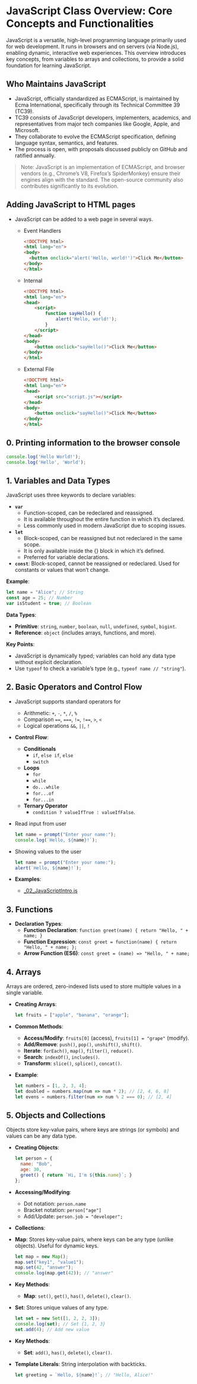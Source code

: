 # JavaScript Class Overview: Core Concepts and Functionalities

JavaScript is a versatile, high-level programming language primarily used for web development. It runs in browsers and on servers (via Node.js), enabling dynamic, interactive web experiences. This overview introduces key concepts, from variables to arrays and collections, to provide a solid foundation for learning JavaScript.

## Who Maintains JavaScript

* JavaScript, officially standardized as ECMAScript, is maintained by Ecma International, specifically through its Technical Committee 39 (TC39).
* TC39 consists of JavaScript developers, implementers, academics, and representatives from major tech companies like Google, Apple, and Microsoft.
* They collaborate to evolve the ECMAScript specification, defining language syntax, semantics, and features.
* The process is open, with proposals discussed publicly on GitHub and ratified annually.

>Note: JavaScript is an implementation of ECMAScript, and browser vendors (e.g., Chrome’s V8, Firefox’s SpiderMonkey) ensure their engines align with the standard. The open-source community also contributes significantly to its evolution.

## Adding JavaScript to HTML pages

* JavaScript can be added to a web page in several ways.
  * Event Handlers

    ```html
    <!DOCTYPE html>
    <html lang="en">
    <body>
      <button onclick="alert('Hello, world!')">Click Me</button>
    </body>
    </html>
    ```

  * Internal

    ```html
    <!DOCTYPE html>
    <html lang="en">
    <head>
        <script>
            function sayHello() {
                alert('Hello, world!');
            }
        </script>
    </head>
    <body>
        <button onclick="sayHello()">Click Me</button>
    </body>
    </html>
    ```

  * External File

    ```html
    <!DOCTYPE html>
    <html lang="en">
    <head>
        <script src="script.js"></script>
    </head>
    <body>
        <button onclick="sayHello()">Click Me</button>
    </body>
    </html>
    ```

## 0. Printing information to the browser console

  ```javascript
  console.log('Hello World!');
  console.log('Hello', 'World');
  ```

## 1. Variables and Data Types

JavaScript uses three keywords to declare variables:

* **`var`**
  * Function-scoped, can be redeclared and reassigned.
  * It is available throughout the entire function in which it’s declared.
  * Less commonly used in modern JavaScript due to scoping issues.
* **`let`**
  * Block-scoped, can be reassigned but not redeclared in the same scope.
  * It is only available inside the {} block in which it’s defined.
  * Preferred for variable declarations.
* **`const`**: Block-scoped, cannot be reassigned or redeclared. Used for constants or values that won’t change.

**Example**:

```javascript
let name = "Alice"; // String
const age = 25; // Number
var isStudent = true; // Boolean
```

**Data Types**:

* **Primitive**: `string`, `number`, `boolean`, `null`, `undefined`, `symbol`, `bigint`.
* **Reference**: `object` (includes arrays, functions, and more).

**Key Points**:

* JavaScript is dynamically typed; variables can hold any data type without explicit declaration.
* Use `typeof` to check a variable’s type (e.g., `typeof name // "string"`).

## 2. Basic Operators and Control Flow

* JavaScript supports standard operators for
  * Arithmetic: `+`, `-`, `*`, `/`, `%`
  * Comparison `==`, `===`, `!=`, `!==`, `>`, `<`
  * Logical operations `&&`, `||`, `!`
* **Control Flow**:
  * **Conditionals**
    * `if`, `else if`, `else`
    * `switch`
  * **Loops**
    * `for`
    * `while`
    * `do...while`
    * `for...of`
    * `for...in`
  * **Ternary Operator**
    * `condition ? valueIfTrue : valueIfFalse`.
* Read input from user

  ```javascript
  let name = prompt("Enter your name:");
  console.log(`Hello, ${name}!`);
  ```

* Showing values to the user

  ```javascript
  let name = prompt("Enter your name:");
  alert(`Hello, ${name}!`);
  ```

* **Examples**:
  * [_02_JavaScriptIntro.js](_02_JavaScriptIntro.js)

## 3. Functions

* **Declaration Types**:
  * **Function Declaration**: `function greet(name) { return "Hello, " + name; }`
  * **Function Expression**: `const greet = function(name) { return "Hello, " + name; };`
  * **Arrow Function (ES6)**: `const greet = (name) => "Hello, " + name;`

## 4. Arrays

Arrays are ordered, zero-indexed lists used to store multiple values in a single variable.

* **Creating Arrays**:

  ```javascript
  let fruits = ["apple", "banana", "orange"];
  ```

* **Common Methods**:
  * **Access/Modify**: `fruits[0]` (access), `fruits[1] = "grape"` (modify).
  * **Add/Remove**: `push()`, `pop()`, `unshift()`, `shift()`.
  * **Iterate**: `forEach()`, `map()`, `filter()`, `reduce()`.
  * **Search**: `indexOf()`, `includes()`.
  * **Transform**: `slice()`, `splice()`, `concat()`.
* **Example**:

  ```javascript
  let numbers = [1, 2, 3, 4];
  let doubled = numbers.map(num => num * 2); // [2, 4, 6, 8]
  let evens = numbers.filter(num => num % 2 === 0); // [2, 4]
  ```

## 5. Objects and Collections

Objects store key-value pairs, where keys are strings (or symbols) and values can be any data type.

* **Creating Objects**:

  ```javascript
  let person = {
    name: "Bob",
    age: 30,
    greet() { return `Hi, I'm ${this.name}`; }
  };
  ```

* **Accessing/Modifying**:
  * Dot notation: `person.name`
  * Bracket notation: `person["age"]`
  * Add/Update: `person.job = "developer";`

* **Collections**:
* **Map**: Stores key-value pairs, where keys can be any type (unlike objects). Useful for dynamic keys.

  ```javascript
  let map = new Map();
  map.set("key1", "value1");
  map.set(42, "answer");
  console.log(map.get(42)); // "answer"
  ```

* **Key Methods**:
  * **Map**: `set()`, `get()`, `has()`, `delete()`, `clear()`.

* **Set**: Stores unique values of any type.

  ```javascript
  let set = new Set([1, 2, 2, 3]);
  console.log(set); // Set {1, 2, 3}
  set.add(4); // Add new value
  ```

* **Key Methods**:
  * **Set**: `add()`, `has()`, `delete()`, `clear()`.

* **Template Literals**: String interpolation with backticks.

  ```javascript
  let greeting = `Hello, ${name}!`; // "Hello, Alice!"
  ```
